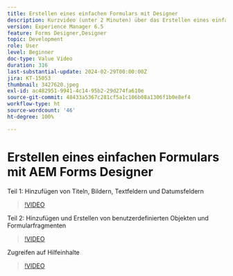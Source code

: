```yaml
---
title: Erstellen eines einfachen Formulars mit Designer
description: Kurzvideo (unter 2 Minuten) über das Erstellen eines einfachen Formulars
version: Experience Manager 6.5
feature: Forms Designer,Designer
topic: Development
role: User
level: Beginner
doc-type: Value Video
duration: 316
last-substantial-update: 2024-02-29T00:00:00Z
jira: KT-15053
thumbnail: 3427620.jpeg
exl-id: ac482951-9941-4c14-95b2-29d274fa610e
source-git-commit: 48433a5367c281cf5a1c106b08a1306f1b0e8ef4
workflow-type: ht
source-wordcount: '46'
ht-degree: 100%

---
```


# Erstellen eines einfachen Formulars mit AEM Forms Designer

Teil 1: Hinzufügen von Titeln, Bildern, Textfeldern und Datumsfeldern

>[!VIDEO](https://video.tv.adobe.com/v/3439735/?learn=on&captions=ger)

Teil 2: Hinzufügen und Erstellen von benutzerdefinierten Objekten und Formularfragmenten

>[!VIDEO](https://video.tv.adobe.com/v/3439590/?learn=on&captions=ger)

Zugreifen auf Hilfeinhalte

>[!VIDEO](https://video.tv.adobe.com/v/3437244/?learn=on&captions=ger)


